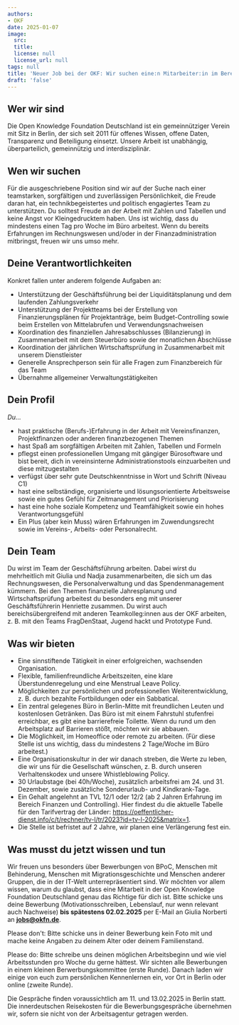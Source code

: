 ```yaml
---
authors:
- OKF
date: 2025-01-07
image:
  src: 
  title:
  license: null
  license_url: null
tags: null
title: 'Neuer Job bei der OKF: Wir suchen eine:n Mitarbeiter:in im Bereich Finanzen und Controlling (TVL E12/S1, 75-100%, ab sofort, zunächst auf 2 Jahre befristet, Verlängerung ist geplant)'
draft: 'false'
---
```


## Wer wir sind

Die Open Knowledge Foundation Deutschland ist ein gemeinnütziger Verein mit Sitz in Berlin, der sich seit 2011 für offenes Wissen, offene Daten, Transparenz und Beteiligung einsetzt. Unsere Arbeit ist unabhängig, überparteilich, gemeinnützig und interdisziplinär. 

## Wen wir suchen

Für die ausgeschriebene Position sind wir auf der Suche nach einer teamstarken, sorgfältigen und zuverlässigen Persönlichkeit, die Freude daran hat, ein technikbegeistertes und politisch engagiertes Team zu unterstützen. Du solltest Freude an der Arbeit mit Zahlen und Tabellen und keine Angst vor Kleingedrucktem haben. Uns ist wichtig, dass du mindestens einen Tag pro Woche im Büro arbeitest. Wenn du bereits Erfahrungen im Rechnungswesen und/oder in der Finanzadministration mitbringst, freuen wir uns umso mehr.

## Deine Verantwortlichkeiten

Konkret fallen unter anderem folgende Aufgaben an: 
* Unterstützung der Geschäftsführung bei der Liquiditätsplanung und dem laufenden Zahlungsverkehr
* Unterstützung der Projektteams bei der Erstellung von Finanzierungsplänen für Projektanträge, beim Budget-Controlling sowie beim Erstellen von Mittelabrufen und Verwendungsnachweisen
* Koordination des finanziellen Jahresabschlusses (Bilanzierung) in Zusammenarbeit mit dem Steuerbüro sowie der monatlichen Abschlüsse
* Koordination der jährlichen Wirtschaftsprüfung in Zusammenarbeit mit unserem Dienstleister
* Generelle Ansprechperson sein für alle Fragen zum Finanzbereich für das Team
* Übernahme allgemeiner Verwaltungstätigkeiten

## Dein Profil

*Du…*

* hast praktische (Berufs-)Erfahrung in der Arbeit mit Vereinsfinanzen, Projektfinanzen oder anderen finanzbezogenen Themen
* hast Spaß am sorgfältigen Arbeiten mit Zahlen, Tabellen und Formeln
* pflegst einen professionellen Umgang mit gängiger Bürosoftware und bist bereit, dich in vereinsinterne Administrationstools einzuarbeiten und diese mitzugestalten
* verfügst über sehr gute Deutschkenntnisse in Wort und Schrift (Niveau C1) 
* hast eine selbständige, organisierte und lösungsorientierte Arbeitsweise sowie ein gutes Gefühl für Zeitmanagement und Priorisierung
* hast eine hohe soziale Kompetenz und Teamfähigkeit sowie ein hohes Verantwortungsgefühl 
* Ein Plus (aber kein Muss) wären Erfahrungen im Zuwendungsrecht sowie im Vereins-, Arbeits- oder Personalrecht.

## Dein Team

Du wirst im Team der Geschäftsführung arbeiten. Dabei wirst du mehrheitlich mit Giulia und Nadja zusammenarbeiten, die sich um das Rechnungswesen, die Personalverwaltung und das Spendenmanagement kümmern. Bei den Themen finanzielle Jahresplanung und Wirtschaftsprüfung arbeitest du besonders eng mit unserer Geschäftsführerin Henriette zusammen. Du wirst auch bereichsübergreifend mit anderen Teamkolleg:innen aus der OKF arbeiten, z. B. mit den Teams FragDenStaat, Jugend hackt und Prototype Fund.

## Was wir bieten

* Eine sinnstiftende Tätigkeit in einer erfolgreichen, wachsenden Organisation.
* Flexible, familienfreundliche Arbeitszeiten, eine klare Überstundenregelung und eine Menstrual Leave Policy.
* Möglichkeiten zur persönlichen und professionellen Weiterentwicklung, z. B. durch bezahlte Fortbildungen oder ein Sabbatical.
* Ein zentral gelegenes Büro in Berlin-Mitte mit freundlichen Leuten und kostenlosen Getränken. Das Büro ist mit einem Fahrstuhl stufenfrei erreichbar, es gibt eine barrierefreie Toilette. Wenn du rund um den Arbeitsplatz auf Barrieren stößt, möchten wir sie abbauen.
* Die Möglichkeit, im Homeoffice oder remote zu arbeiten. (Für diese Stelle ist uns wichtig, dass du mindestens 2 Tage/Woche im Büro arbeitest.)
* Eine Organisationskultur in der wir danach streben, die Werte zu leben, die wir uns für die Gesellschaft wünschen, z. B. durch unseren Verhaltenskodex und unsere Whistleblowing Policy. 
* 30 Urlaubstage (bei 40h/Woche), zusätzlich arbeitsfrei am 24. und 31. Dezember, sowie zusätzliche Sonderurlaub- und Kindkrank-Tage.
* Ein Gehalt angelehnt an TVL 12/1 oder 12/2 (ab 2 Jahren Erfahrung im Bereich Finanzen und Controlling). Hier findest du die aktuelle Tabelle für den Tarifvertrag der Länder: https://oeffentlicher-dienst.info/c/t/rechner/tv-l/tr/2023?id=tv-l-2025&matrix=1. 
* Die Stelle ist befristet auf 2 Jahre, wir planen eine Verlängerung fest ein.  

## Was musst du jetzt wissen und tun

Wir freuen uns besonders über Bewerbungen von BPoC, Menschen mit Behinderung, Menschen mit Migrationsgeschichte und Menschen anderer Gruppen, die in der IT-Welt unterrepräsentiert sind. Wir möchten vor allem wissen, warum du glaubst, dass eine Mitarbeit in der Open Knowledge Foundation Deutschland genau das Richtige für dich ist.
Bitte schicke uns deine Bewerbung (Motivationsschreiben, Lebenslauf, nur wenn relevant auch Nachweise) **bis spätestens 02.02.2025** per E-Mail an Giulia Norberti an **jobs@okfn.de**.

Please don't: Bitte schicke uns in deiner Bewerbung kein Foto mit und mache keine Angaben zu deinem Alter oder deinem Familienstand.

Please do: Bitte schreibe uns deinen möglichen Arbeitsbeginn und wie viel Arbeitsstunden pro Woche du gerne hättest.
Wir sichten alle Bewerbungen in einem kleinen Berwerbungskommittee (erste Runde). Danach laden wir einige von euch zum persönlichen Kennenlernen ein, vor Ort in Berlin oder online (zweite Runde).

Die Gespräche finden voraussichtlich am 11. und 13.02.2025 in Berlin statt. Die innerdeutschen Reisekosten für die Bewerbungsgespräche übernehmen wir, sofern sie nicht von der Arbeitsagentur getragen werden.
